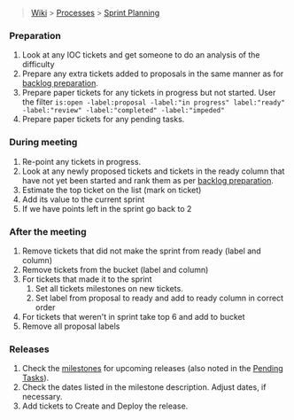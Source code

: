 > [Wiki](Home) > [Processes](Processes) > [Sprint Planning](Sprint-Planning)

### Preparation

1. Look at any IOC tickets and get someone to do an analysis of the difficulty
1. Prepare any extra tickets added to proposals in the same manner as for [backlog preparation](Backlog-Preparation).
1. Prepare paper tickets for any tickets in progress but not started. User the filter `is:open -label:proposal -label:"in progress" label:"ready" -label:"review" -label:"completed" -label:"impeded"`
1. Prepare paper tickets for any pending tasks.

### During meeting

1. Re-point any tickets in progress.
1. Look at any newly proposed tickets and tickets in the ready column that have not yet been started and rank them as per [backlog preparation](Backlog-Preparation).
2. Estimate the top ticket on the list (mark on ticket)
3. Add its value to the current sprint
4. If we have points left in the sprint go back to 2

### After the meeting

1. Remove tickets that did not make the sprint from ready (label and column)
1. Remove tickets from the bucket (label and column)
1. For tickets that made it to the sprint
    1. Set all tickets milestones on new tickets.
    1. Set label from proposal to ready and add to ready column in correct order
1. For tickets that weren't in sprint take top 6 and add to bucket
1. Remove all proposal labels

### Releases

1. Check the [milestones](https://github.com/ISISComputingGroup/IBEX/milestones) for upcoming releases (also noted in the [Pending Tasks](https://github.com/ISISComputingGroup/IBEX/wiki/Pending-Tasks)).
1. Check the dates listed in the milestone description.  Adjust dates, if necessary.
1. Add tickets to Create and Deploy the release.
